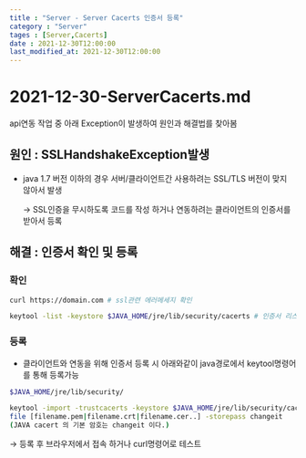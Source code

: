 ```yaml
---
title : "Server - Server Cacerts 인증서 등록"
category : "Server"
tages : [Server,Cacerts]
date : 2021-12-30T12:00:00
last_modified_at: 2021-12-30T12:00:00
---
```


# 2021-12-30-ServerCacerts.md

api연동 작업 중 아래 Exception이 발생하여 원인과 해결법를 찾아봄

## 원인 : **SSLHandshakeException발생**

- java 1.7 버전 이하의 경우 서버/클라이언트간 사용하려는 SSL/TLS 버전이 맞지 않아서 발생
  
    →  SSL인증을 무시하도록 코드를 작성 하거나 연동하려는 클라이언트의 인증서를 받아서 등록
    

## 해결 : 인증서 확인 및 등록

### 확인

```bash
curl https://domain.com # ssl관련 에러메세지 확인

keytool -list -keystore $JAVA_HOME/jre/lib/security/cacerts # 인증서 리스트 확인
```

### 등록

- 클라이언트와 연동을 위해 인증서 등록 시 아래와같이 java경로에서 keytool명령어를 통해 등록가능

```bash
$JAVA_HOME/jre/lib/security/

keytool -import -trustcacerts -keystore $JAVA_HOME/jre/lib/security/cacerts -alias usertrustca -
file [filename.pem|filename.crt|filename.cer..] -storepass changeit
(JAVA cacert 의 기본 암호는 changeit 이다.)
```

→ 등록 후 브라우저에서 접속 하거나 curl명령어로 테스트